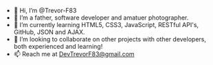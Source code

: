 - 👋 Hi, I’m @Trevor-F83
- 👀 I’m a father, software developer and amatuer photographer.
- 🌱 I’m currently learning HTML5, CSS3, JavaScript, RESTful API's, GitHub, JSON and AJAX.
- 💞️ I’m looking to collaborate on other projects with other developers, both experienced and learning!
- 📫 Reach me at DevTrevorF83@gmail.com

<!---
Trevor-F83/Trevor-F83 is a ✨ special ✨ repository because its `README.md` (this file) appears on your GitHub profile.
You can click the Preview link to take a look at your changes.
--->
